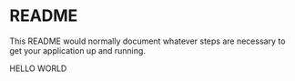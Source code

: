 # README #

This README would normally document whatever steps are necessary to get your application up and running.

HELLO WORLD
